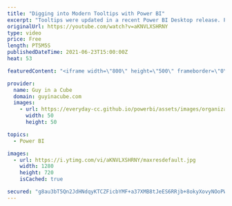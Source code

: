 ```yaml
---
title: "Digging into Modern Tooltips with Power BI"
excerpt: "Tooltips were updated in a recent Power BI Desktop release. Patrick explores the new modern tooltips to bring you up to speed.  📢 Become a member: https://guyinacu.be/membership \r \r *******************\r \r Want to take your Power BI skills to the next level? We have training courses available to help"
originalUrl: https://youtube.com/watch?v=aKNVLXSHRNY
type: video
price: Free
length: PT5M5S
publishedDateTime: 2021-06-23T15:00:00Z
heat: 53

featuredContent: "<iframe width=\"800\" height=\"500\" frameborder=\"0\" src=\"https://www.youtube.com/embed/aKNVLXSHRNY\" allow=\"accelerometer; autoplay; encrypted-media; gyroscope; picture-in-picture\" allowfullscreen></iframe>"

provider:
  name: Guy in a Cube
  domain: guyinacube.com
  images:
    - url: https://everyday-cc.github.io/powerbi/assets/images/organizations/guyinacube.com-50x50.jpg
      width: 50
      height: 50

topics:
  - Power BI

images:
  - url: https://i.ytimg.com/vi/aKNVLXSHRNY/maxresdefault.jpg
    width: 1280
    height: 720
    isCached: true

secured: "g8au3bT5Qn2JdHNdqyKTCZFicbYMF+a37XMB8tJeES6RRjb+8okyXovyNOoPWz8D86eZP/8IkDkdlKm4toH+iv0Ap23Ji8cp+PfqmcqLYqwqKpXMBSnG0BrXKLTHn4wsVpM0R+/TQhT5fCzLlFM1H3W6hodpLOzY1Zmc0Rt/Lm0o4F2w/K4lFidejrltZzHjb3nuIb9rHBEG9gjdfaX/AMgNcN+sdNU7FRbM2HqSbSUBFNLEyY5yjYGGYBJ4NlKf+rhKTC4dlZ4Byt+ZroltyWavh68dxQR9NUH51JRbCM8fXE+cHZn85n1tzpTh1Y/53t6gubLF6r6GhrMTVP1WlqP6IpWpWzSIModENefhDRir/iv/H/uUihBioXEZgAUk9A8yn0w6rZcK5NrtOD8OB2GRuM7p84LwDT9d/tb9jKI=;qOPYGqhLa016rU+zzWWIzA=="
---
```


